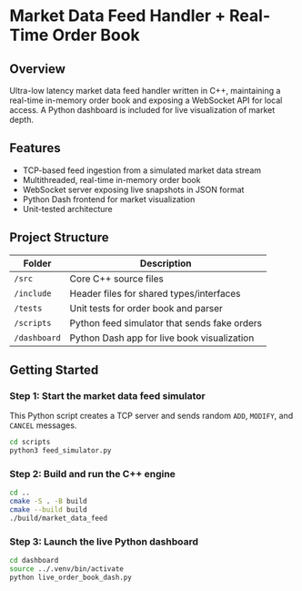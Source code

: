 # Market Data Feed Handler + Real-Time Order Book

## Overview

Ultra-low latency market data feed handler written in C++, maintaining a real-time in-memory order book and exposing a WebSocket API for local access. A Python dashboard is included for live visualization of market depth.

## Features

- TCP-based feed ingestion from a simulated market data stream
- Multithreaded, real-time in-memory order book
- WebSocket server exposing live snapshots in JSON format
- Python Dash frontend for market visualization
- Unit-tested architecture

## Project Structure

| Folder       | Description                                  |
| ------------ | -------------------------------------------- |
| `/src`       | Core C++ source files                        |
| `/include`   | Header files for shared types/interfaces     |
| `/tests`     | Unit tests for order book and parser         |
| `/scripts`   | Python feed simulator that sends fake orders |
| `/dashboard` | Python Dash app for live book visualization  |

## Getting Started

### Step 1: Start the market data feed simulator

This Python script creates a TCP server and sends random `ADD`, `MODIFY`, and `CANCEL` messages.

```bash
cd scripts
python3 feed_simulator.py
```

### Step 2: Build and run the C++ engine

```bash
cd ..
cmake -S . -B build
cmake --build build
./build/market_data_feed
```

### Step 3: Launch the live Python dashboard

```bash
cd dashboard
source ../.venv/bin/activate
python live_order_book_dash.py
```
